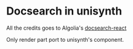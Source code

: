 # Docsearch in unisynth

All the credits goes to Algolia's [docsearch-react](https://github.com/algolia/docsearch/tree/main/packages/docsearch-react)

Only render part port to unisynth's component.
